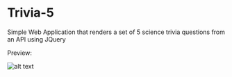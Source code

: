 # Trivia-5
Simple Web Application that renders a set of 5 science trivia questions from an API using JQuery

Preview:

![alt text](https://raw.githubusercontent.com/tomdseo/Trivia-5/annotation.png)




